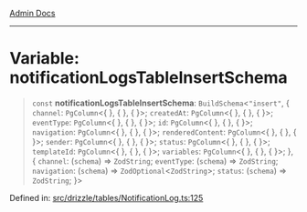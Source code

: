[Admin Docs](/)

***

# Variable: notificationLogsTableInsertSchema

> `const` **notificationLogsTableInsertSchema**: `BuildSchema`\<`"insert"`, \{ `channel`: `PgColumn`\<\{ \}, \{ \}, \{ \}\>; `createdAt`: `PgColumn`\<\{ \}, \{ \}, \{ \}\>; `eventType`: `PgColumn`\<\{ \}, \{ \}, \{ \}\>; `id`: `PgColumn`\<\{ \}, \{ \}, \{ \}\>; `navigation`: `PgColumn`\<\{ \}, \{ \}, \{ \}\>; `renderedContent`: `PgColumn`\<\{ \}, \{ \}, \{ \}\>; `sender`: `PgColumn`\<\{ \}, \{ \}, \{ \}\>; `status`: `PgColumn`\<\{ \}, \{ \}, \{ \}\>; `templateId`: `PgColumn`\<\{ \}, \{ \}, \{ \}\>; `variables`: `PgColumn`\<\{ \}, \{ \}, \{ \}\>; \}, \{ `channel`: (`schema`) => `ZodString`; `eventType`: (`schema`) => `ZodString`; `navigation`: (`schema`) => `ZodOptional`\<`ZodString`\>; `status`: (`schema`) => `ZodString`; \}\>

Defined in: [src/drizzle/tables/NotificationLog.ts:125](https://github.com/Sourya07/talawa-api/blob/aac5f782223414da32542752c1be099f0b872196/src/drizzle/tables/NotificationLog.ts#L125)
